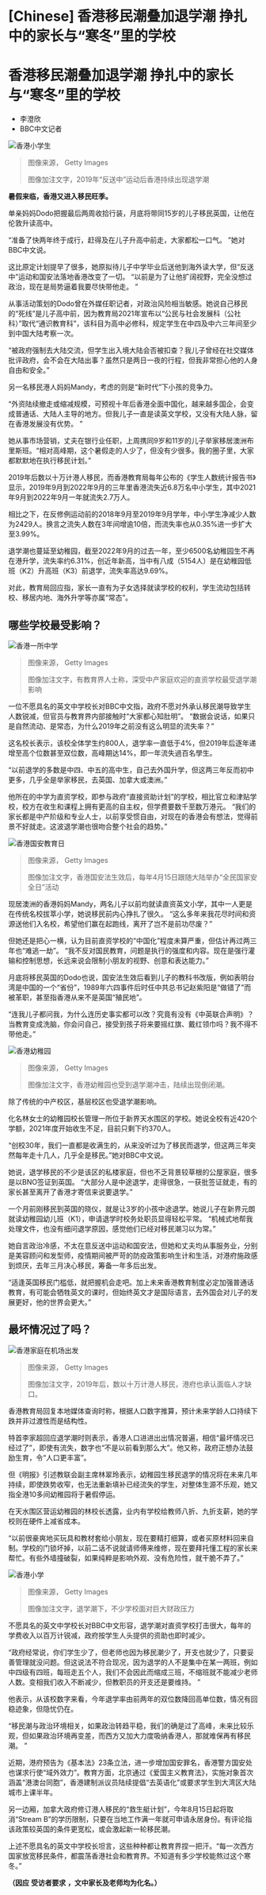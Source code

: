 # [Chinese] 香港移民潮叠加退学潮 挣扎中的家长与“寒冬”里的学校

#  香港移民潮叠加退学潮 挣扎中的家长与“寒冬”里的学校

  * 李澄欣 
  * BBC中文记者 


![香港小学生](_130367690_gettyimages-1392312977.jpg)

> 图像来源，  Getty Images
>
> 图像加注文字，2019年“反送中”运动后香港持续出现退学潮

**暑假来临，香港又进入移民旺季。**

单亲妈妈Dodo把握最后两周收拾行装，月底将带同15岁的儿子移民英国，让他在伦敦升读高中。

“准备了快两年终于成行，赶得及在儿子升高中前走，大家都松一口气。 ”她对BBC中文说。

这比原定计划提早了很多，她原拟待儿子中学毕业后送他到海外读大学，但“反送中”运动和国安法落地香港改变了一切。 “以前是为了让他扩阔视野，完全没想过政治，现在是局势逼着我要尽快带他走。 ”

从事活动策划的Dodo曾在外媒任职记者，对政治风险相当敏感。她说自己移民的“死线”是儿子高中前，因为教育局2021年宣布以“公民与社会发展科（公社科）”取代“通识教育科”，该科目为高中必修科，规定学生在中四及中六三年间至少到中国大陆考察一次。

“被政府强制去大陆交流，但学生出入境大陆会否被扣查？我儿子曾经在社交媒体批评政府，会不会在大陆出事？虽然只是两日一夜的行程，但我非常担心他的人身自由和安全。”

另一名移民港人妈妈Mandy，考虑的则是“新时代”下小孩的竞争力。

“外资陆续撤走或缩减规模，可预视十年后香港全面中国化，越来越多国企，会变成普通话、大陆人主导的地方。但我儿子一直是读英文学校，又没有大陆人脉，留在香港发展没有优势。 ”

她从事市场营销，丈夫在银行业任职，上周携同9岁和11岁的儿子举家移居澳洲布里斯班。“相对高峰期，这个暑假走的人少了，但没有少很多。我的圈子里，大家都默默地在执行移民计划。”


2019年后数以十万计港人移民，而香港教育局每年公布的《学生人数统计报告书》显示，2019年9月到2022年9月的三年里香港流失近6.8万名中小学生，其中2021年9月到2022年9月一年就流失2.7万人。

相比之下，在反修例运动前的2018年9月至2019年9月学年，中小学生净减少人数为2429人。换言之流失人数在3年间增逾10倍，而流失率也从0.35%进一步扩大至3.99%。

退学潮也蔓延至幼稚园，截至2022年9月的过去一年，至少6500名幼稚园生不再在港升学，流失率约6.31%，创近年新高，当中有八成（5154人）是在幼稚园低班（K2）升高班（K3）前退学，流失率高达9.69%。

对此，教育局回应指，家长一直有为子女选择就读学校的权利，学生流动包括转校、移居内地、海外升学等亦属“常态”。

##  哪些学校最受影响？

![香港一所中学](_130367348_64ee9b49-9eec-4ec3-9520-9694e9b67566.jpg)

> 图像来源，  Getty Images
>
> 图像加注文字，有教育界人士称，深受中产家庭欢迎的直资学校最受退学潮影响

一位不愿具名的英文中学校长对BBC中文指，政府不愿对外承认移民潮导致学生人数锐减，但官员与教育界内部接触时“大家都心知肚明”。 “数据会说话，如果只是自然流动、是常态，为什么2019年之前没有这么明显的流失率？”

这名校长表示，该校全体学生约800人，退学率一直低于4%，但2019年后逐年递增至高个位数甚至双位数，高峰期达14%，即一年流失過百名學生。

“以前退学的多数是中四、中五的高中生，自己去外国升学，但这两三年反而初中更多，几乎全是举家移民，去英国、加拿大或澳洲。”

他所在的中学为直资学校，即参与政府“直接资助计划”的学校，相比官立和津贴学校，校方在收生和课程上拥有更高的自主权，但学费要数千至数万港元。 “我们的家长都是中产阶级和专业人士，以前享受惯自由，对现在的香港会有想法，觉得前景不好就走。这波退学潮也很吻合整个社会的趋势。”

![香港国安教育日](_130367692_ac36e7c5-50c8-4d56-b68b-e6edb8a7717f.jpg)

> 图像来源，  Getty Images
>
> 图像加注文字，香港国安法生效后，每年4月15日跟随大陆举办“全民国家安全日”活动

现居澳洲的香港妈妈Mandy，两名儿子以前均就读直资英文小学，其中一人更是在传统名校拔萃小学，她说移民前内心挣扎了很久。 “这么多年来我花尽时间和资源送他们入名校，希望他们赢在起跑线，离开了岂不是前功尽废？”

但她还是把心一横，认为目前直资学校的“中国化”程度未算严重，但估计再过两三年也“难逃一劫”。 “我不反对国民教育，问题是执行的强度和内容。现在是强行灌输和控制思想，长远来说会限制小朋友的视野、创意和表达能力。”

月底将移民英国的Dodo也说，国安法生效后看到儿子的教科书改版，例如表明台湾是中国的一个“省份”，1989年六四事件后时任中共总书记赵紫阳是“做错了”而被革职，甚至指香港从来不是英国“殖民地”。

“连我儿子都问我，为什么连历史事实都可以改？究竟有没有《中英联合声明》？当教育变成洗脑，你会问自己，接受到孩子将来要摇红旗、戴红领巾吗？我不得不带他走。”

![香港幼稚园](_130367691_89da7796-32d9-4de6-8719-c83c87803f97.jpg)

> 图像来源，  Getty Images
>
> 图像加注文字，香港幼稚园也受到退学潮冲击，陆续出现倒闭潮。

除了传统的中产校区，基层校区也受退学潮影响。

化名林女士的幼稚园校长管理一所位于新界天水围区的学校。她说全校有近420个学额，2021年度开始收生不足，目前只剩下约370人。

“创校30年，我们一直都是收满生的，从来没听过为了移民而退学，但这两三年突然每年走十几人，几乎全是移民。”她对BBC中文说。

她说，退学移民的不少是该区的私楼家庭，但也不乏背景较草根的公屋家庭，很多是以BNO签证到英国。 “大部分人是中途退学，走得很急，一获批签证就走，有的家长甚至离开了香港才寄信来说要退学。”

一个月前刚移民到英国的晓仪，就是让3岁的小孩中途退学。她说儿子在新界元朗就读幼稚园幼儿班（K1），申请退学时校务处职员显得轻松平常。 “机械式地帮我处理文件，也没有细问退学原因，感觉他们已经对移民潮习以为常。”

她自言政治冷感，不太在意反送中运动和国安法，但她和丈夫均从事服务业，分别是美容顾问和发型师，疫情期间被严苛的防疫政策影响生计和生活，对港府施政感到烦厌，去年三月决心移民，筹备一年多后出发。

“适逢英国移民门槛低，就把握机会走吧。加上未来香港教育制度必定加强普通话教育，有可能会牺牲英文的课时，但始终英文才是国际语言，去外国会对儿子的发展更好，他的世界会更大。”

##  最坏情况过了吗？

![香港家庭在机场出发](_130367351_d36dbb51-e75e-4d75-8817-d3d2ad5f5fc6.jpg)

> 图像来源，  Getty Images
>
> 图像加注文字，2019年后，数以十万计港人移民，港府也承认面临人才缺口。

香港教育局回复本地媒体查询时称，根据人口数字推算，预计未来学龄人口持续下跌并非过渡性而是结构性。

特首李家超回应退学潮时则表示，香港人口进进出出情况普遍，相信“最坏情况已经过了”，即使有流失，数字也“不是以前看到那么大”。他又称，政府正想办法鼓励生育，令“人口更丰富”。

但《明报》引述教联会副主席林翠玲表示，幼稚园生移民退学的情况将在未来几年持续，即使跌势收窄，也无法重新填补已经流失的学生，对整体生源不乐观，她又指全港10多间幼稚园将于暑假停运。

在天水围区营运幼稚园的林校长透露，业内有学校给教师八折、九折支薪，她的学校则在硬件上减省成本。

“以前很豪爽地买玩具和教材套给小朋友，现在要精打细算，或者买原材料回来自制。学校的门锁坏掉，以前二话不说就请师傅来维修，现在要拜托懂工程的家长来帮忙。有些外墙撞破裂，如果纯粹是影响外观、没有危险性，就干脆不弄了。”

![香港小学](_130367217_2b74caed-e9a1-4184-9c08-25103606dd77.jpg)

> 图像来源，  Getty Images
>
> 图像加注文字，退学潮下，不少学校面对巨大财政压力

不愿具名的英文中学校长对BBC中文形容，退学潮对直资学校打击很大，每年的学费收入以百万计锐减，政府按学生人头提供的资助也即时减少。

“政府经常说，你们学生少了，但老师也因为移民潮少了，开支也就少了，只要妥善管理就没问题。但这说法不符合现况，因为退学的人不是集中在某一两班，例如中四级有四班，每班走五个人，我们不会因此而缩成三班，不缩班就不能减少老师人数。变相我们收入不断减少，但教职员的开支还是要维持。 ”

他表示，从该校数字来看，今年退学率由前两年的双位数降回高单位数，情况有回稳迹象，但隐忧仍在。

“移民潮与政治环境相关，如果政治转趋平稳，我们的确是过了高峰，未来比较乐观，但如果政治环境再变差，而西方又加大力度吸纳香港人，那就难保再有移民潮。 ”

近期，港府预告为《基本法》23条立法，进一步增加国安罪名，香港警方国安处也谋求行使“域外效力”。教育方面，北京通过《爱国主义教育法》，实施对象首次涵盖“港澳台同胞”，香港建制派议员陆续提倡“去英语化”或要求学生到大湾区大陆城市上课半年。

另一边厢，加拿大政府修订港人移民的“救生艇计划”，今年8月15日起将取消“Stream B”的学历限制，只要在当地工作满一年就可申请永居身份。有评论指该政策较英国的条件更宽松，或会激起新一轮移民潮。

上述不愿具名的英文中学校长坦言，这些种种都让教育界捏一把汗。“每一次西方国家放宽移民条件，都震荡香港社会和教育界。不知道有多少学校能熬过这个寒冬。”

**（因应** **受访者要求** **，文中家长及老师均为化名。）**



